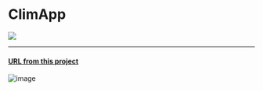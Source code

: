 # ClimApp

<div >
 <a href="weather-app-phi-vert.vercel.app" > <img src= "https://static.vecteezy.com/system/resources/previews/009/277/846/non_2x/clouds-and-sky-weather-nature-background-horizontal-banner-illustration-vector.jpg" /></a>
  </div>
  <hr/>
<a href="weather-app-phi-vert.vercel.app"><h4>URL from this project </h4></a>


![image](https://user-images.githubusercontent.com/80003324/215268354-b78b3f1f-2656-4ed8-8445-716df6830ed6.png)





